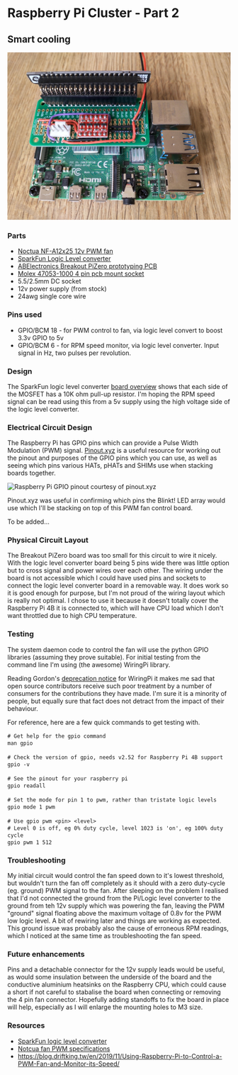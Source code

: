 # Raspberry Pi Cluster - Part 2

## Smart cooling

![PWM fan controller breakout board for Raspberry Pi](../../img/pwm-fan-breakout-1024.jpg)

### Parts

* [Noctua NF-A12x25 12v PWM fan](https://noctua.at/en/products/fan/nf-a12x25-pwm)
* [SparkFun Logic Level converter](https://shop.pimoroni.com/products/sparkfun-logic-level-converter-bi-directional)
* [ABElectronics Breakout PiZero prototyping PCB](https://thepihut.com/products/breakout-pizero)
* [Molex 47053-1000 4 pin pcb mount socket](https://uk.farnell.com/molex/47053-1000/connector-header-4pos-1row-2-54mm/dp/2313705)
* 5.5/2.5mm DC socket
* 12v power supply (from stock)
* 24awg single core wire

### Pins used

* GPIO/BCM 18 - for PWM control to fan, via logic level convert to boost 3.3v GPIO to 5v
* GPIO/BCM 6 - for RPM speed monitor, via logic level converter. Input signal in Hz, two pulses per revolution. 

### Design

The SparkFun logic level converter [board overview](https://learn.sparkfun.com/tutorials/bi-directional-logic-level-converter-hookup-guide/all#board-overview) shows that each side of the MOSFET has a 10K ohm pull-up resistor. I'm hoping the RPM speed signal can be read using this from a 5v supply using the high voltage side of the logic level converter. 

### Electrical Circuit Design 

The Raspberry Pi has GPIO pins which can provide a Pulse Width Modulation (PWM) signal. [Pinout.xyz](https://pinout.xyz/) is a useful resource for working out the pinout and purposes of the GPIO pins which you can use, as well as seeing which pins various HATs, pHATs and SHIMs use when stacking boards together.

![Raspberry Pi GPIO pinout courtesy of pinout.xyz](https://pinout.xyz/resources/raspberry-pi-pinout.png)

Pinout.xyz was useful in confirming which pins the Blinkt! LED array would use which I'll be stacking on top of this PWM fan control board. 

To be added...

### Physical Circuit Layout

The Breakout PiZero board was too small for this circuit to wire it nicely. With the logic level converter board being 5 pins wide there was little option but to cross signal and power wires over each other. The wiring under the board is not accessible which I could have used pins and sockets to connect the logic level converter board in a removable way. It does work so it is good enough for purpose, but I'm not proud of the wiring layout which is really not optimal. I chose to use it because it doesn't totally cover the Raspberry Pi 4B it is connected to, which will have CPU load which I don't want throttled due to high CPU temperature. 

### Testing

The system daemon code to control the fan will use the python GPIO libraries (assuming they prove suitable). For initial testing from the command line I'm using (the awesome) WiringPi library. 

Reading Gordon's [deprecation notice](http://wiringpi.com/wiringpi-deprecated/) for WiringPi it makes me sad that open source contributors receive such poor treatment by a number of consumers for the contributions they have made. I'm sure it is a minority of people, but equally sure that fact does not detract from the impact of their behaviour. 

For reference, here are a few quick commands to get testing with. 

```shell
# Get help for the gpio command
man gpio

# Check the version of gpio, needs v2.52 for Raspberry Pi 4B support
gpio -v

# See the pinout for your raspberry pi
gpio readall

# Set the mode for pin 1 to pwm, rather than tristate logic levels
gpio mode 1 pwm

# Use gpio pwm <pin> <level>
# Level 0 is off, eg 0% duty cycle, level 1023 is 'on', eg 100% duty cycle
gpio pwm 1 512
```

### Troubleshooting

My initial circuit would control the fan speed down to it's lowest threshold, but wouldn't turn the fan off completely as it should with a zero duty-cycle (eg. ground) PWM signal to the fan. After sleeping on the problem I realised that I'd not connected the ground from the Pi/Logic level converter to the ground from teh 12v supply which was powering the fan, leaving the PWM "ground" signal floating above the maximum voltage of 0.8v for the PWM low logic level. A bit of rewiring later and things are working as expected. This ground issue was probably also the cause of erroneous RPM readings, which I noticed at the same time as troubleshooting the fan speed. 

### Future enhancements

Pins and a detachable connector for the 12v supply leads would be useful, as would some insulation between the underside of the board and the conductive aluminium heatsinks on the Raspberry CPU, which could cause a short if not careful to stabalise the board when connecting or removing the 4 pin fan connector. Hopefully adding standoffs to fix the board in place will help, especially as I will enlarge the mounting holes to M3 size. 

### Resources

* [SparkFun logic level converter](https://learn.sparkfun.com/tutorials/bi-directional-logic-level-converter-hookup-guide/all)
* [Notcua fan PWM specifications](https://noctua.at/pub/media/wysiwyg/Noctua_PWM_specifications_white_paper.pdf)
* https://blog.driftking.tw/en/2019/11/Using-Raspberry-Pi-to-Control-a-PWM-Fan-and-Monitor-its-Speed/
